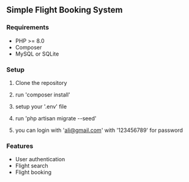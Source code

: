 ## Simple Flight Booking System

### Requirements
- PHP >= 8.0
- Composer
- MySQL or SQLite

### Setup

1. Clone the repository

2. run 'composer install'

3. setup your '.env' file

4. run 'php artisan migrate --seed'

5. you can login with 'ali@gmail.com' with '123456789' for password

### Features
- User authentication
- Flight search
- Flight booking

